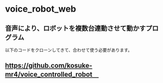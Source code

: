 # voice_robot_web

## 音声により、ロボットを複数台連動させて動かすプログラム
以下のコードをクローンしてきて、合わせて使う必要があります。
## https://github.com/kosuke-mr4/voice_controlled_robot　
